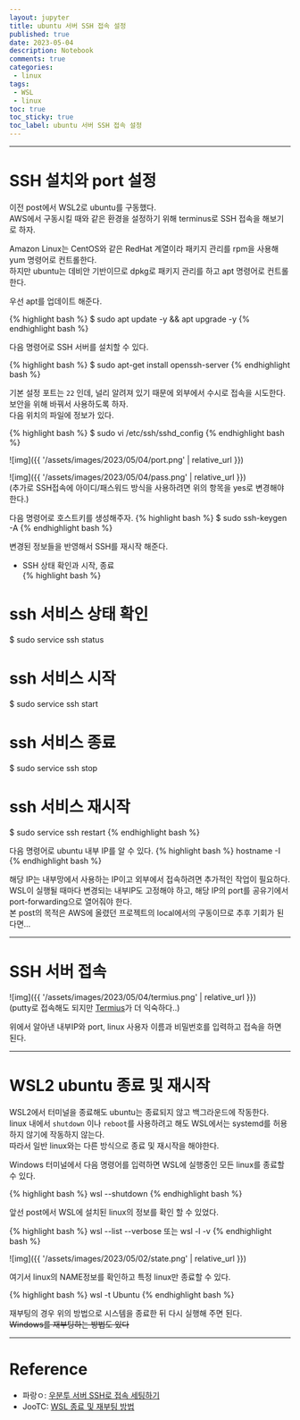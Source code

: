 ```yaml
---
layout: jupyter
title: ubuntu 서버 SSH 접속 설정
published: true
date: 2023-05-04
description: Notebook
comments: true
categories:
 - linux
tags:
 - WSL
 - linux
toc: true
toc_sticky: true
toc_label: ubuntu 서버 SSH 접속 설정
---
```

---
# SSH 설치와 port 설정

이전 post에서 WSL2로 ubuntu를 구동했다.  
AWS에서 구동시킬 때와 같은 환경을 설정하기 위해 terminus로 SSH 접속을 해보기로 하자.

Amazon Linux는 CentOS와 같은 RedHat 계열이라 패키지 관리를 rpm을 사용해 yum 명령어로 컨트롤한다.  
하지만 ubuntu는 데비안 기반이므로 dpkg로 패키지 관리를 하고 apt 명령어로 컨트롤 한다.

우선 apt를 업데이트 해준다.

{% highlight bash %}
$ sudo apt update -y && apt upgrade -y
{% endhighlight bash %}

다음 명령어로 SSH 서버를 설치할 수 있다.

{% highlight bash %}
$ sudo apt-get install openssh-server
{% endhighlight bash %}

기본 설정 포트는 `22` 인데, 널리 알려져 있기 때문에 외부에서 수시로 접속을 시도한다. 
 보안을 위해 바꿔서 사용하도록 하자.  
다음 위치의 파일에 정보가 있다.

{% highlight bash %}
$ sudo vi /etc/ssh/sshd_config
{% endhighlight bash %}

![img]({{ '/assets/images/2023/05/04/port.png' | relative_url }})

![img]({{ '/assets/images/2023/05/04/pass.png' | relative_url }})  
(추가로 SSH접속에 아이디/패스워드 방식을 사용하려면 위의 항목을 yes로 변경해야 한다.)

다음 명령어로 호스트키를 생성해주자.
{% highlight bash %}
$ sudo ssh-keygen -A
{% endhighlight bash %}

변경된 정보들을 반영해서 SSH를 재시작 해준다.

* SSH 상태 확인과 시작, 종료  
{% highlight bash %}
# ssh 서비스 상태 확인
$ sudo service ssh status

# ssh 서비스 시작
$ sudo service ssh start

# ssh 서비스 종료
$ sudo service ssh stop

# ssh 서비스 재시작
$ sudo service ssh restart
{% endhighlight bash %}

다음 명령어로 ubuntu 내부 IP를 알 수 있다.
{% highlight bash %}
hostname -I
{% endhighlight bash %}

해당 IP는 내부망에서 사용하는 IP이고 외부에서 접속하려면 추가적인 작업이 필요하다.  
WSL이 실행될 때마다 변경되는 내부IP도 고정해야 하고, 해당 IP의 port를 공유기에서 port-forwarding으로 열어줘야 한다.  
본 post의 목적은 AWS에 올렸던 프로젝트의 local에서의 구동이므로 추후 기회가 된다면...

---

# SSH 서버 접속

![img]({{ '/assets/images/2023/05/04/termius.png' | relative_url }})  
(putty로 접속해도 되지만 [Termius](https://termius.com/)가 더 익숙하다..)

위에서 알아낸 내부IP와 port, linux 사용자 이름과 비밀번호를 입력하고 접속을 하면 된다.

---

# WSL2 ubuntu 종료 및 재시작

WSL2에서 터미널을 종료해도 ubuntu는 종료되지 않고 백그라운드에 작동한다.  
linux 내에서 `shutdown` 이나 `reboot`를 사용하려고 해도 WSL에서는 systemd를 허용하지 않기에 작동하지 않는다.  
따라서 일반 linux와는 다른 방식으로 종료 및 재시작을 해야한다.

Windows 터미널에서 다음 명령어를 입력하면 WSL에 실행중인 모든 linux를 종료할 수 있다.

{% highlight bash %}
wsl --shutdown
{% endhighlight bash %}

앞선 post에서 WSL에 설치된 linux의 정보를 확인 할 수 있었다.

{% highlight bash %}
wsl --list --verbose 또는 wsl -l -v
{% endhighlight bash %}

![img]({{ '/assets/images/2023/05/02/state.png' | relative_url }})

여기서 linux의 NAME정보를 확인하고 특정 linux만 종료할 수 있다.

{% highlight bash %}
wsl -t Ubuntu
{% endhighlight bash %}

재부팅의 경우 위의 방법으로 시스템을 종료한 뒤 다시 실행해 주면 된다.  
~~Windows를 재부팅하는 방법도 있다~~

---

# Reference
* 파랑ㅇ: [우분투 서버 SSH로 접속 세팅하기](https://ca.ramel.be/74)
* JooTC: [WSL 종료 및 재부팅 방법](https://jootc.com/p/202007093546)